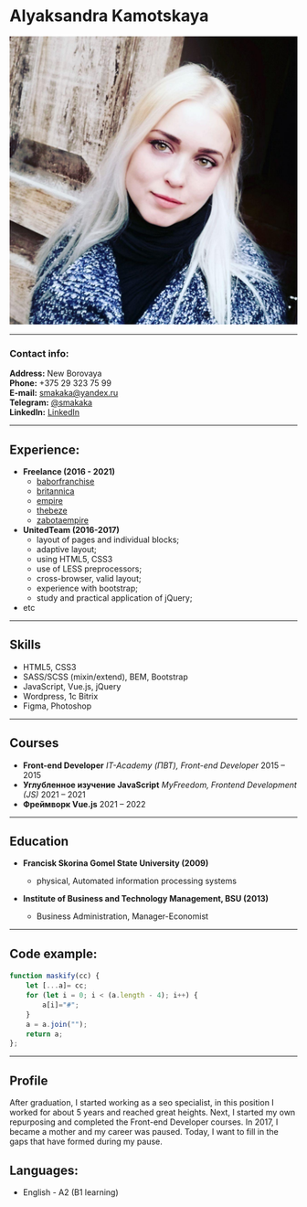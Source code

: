 # Alyaksandra Kamotskaya
![Alyaksandra Kamotskaya](/img/photo.jpg)

---

### Contact info:

**Address:** New Borovaya<br>
**Phone:** +375 29 323 75 99<br>
**E-mail:** smakaka@yandex.ru<br>
**Telegram:** [@smakaka](t.me/smakaka)<br>
**LinkedIn:** [LinkedIn](https://www.linkedin.com/in/%D0%B0%D0%BB%D0%B5%D0%BA%D1%81%D0%B0%D0%BD%D0%B4%D1%80%D0%B0-%D0%BA%D0%B0%D0%BC%D0%BE%D1%86%D0%BA%D0%B0%D1%8F-a1291084/)<br>

---

## Experience:

* **Freelance (2016 - 2021)**
    * [baborfranchise](https://baborfranchise.kz/)
    * [britannica](http://britannica.kz/)
    * [empire](https://empire.kz/franchise/)
    * [thebeze](http://fr.thebeze.kz/)
    * [zabotaempire](https://fr.zabotaempire.com/)
* **UnitedTeam (2016-2017)**
    * layout of pages and individual blocks;
    * adaptive layout;
    * using HTML5, CSS3
    * use of LESS preprocessors;
    * cross-browser, valid layout;
    * experience with bootstrap;
    * study and practical application of jQuery;
* etc

---

## Skills

* HTML5, CSS3
* SASS/SCSS (mixin/extend), BEM, Bootstrap
* JavaScript, Vue.js, jQuery
* Wordpress, 1c Bitrix
* Figma, Photoshop

---

## Courses
* **Front-end Developer**
_IT-Academy (ПВТ), Front-end Developer_
2015 – 2015
* **Углубленное изучение JavaScript**
_MyFreedom, Frontend Development (JS)_
2021 – 2021
* **Фреймворк Vue.js**
2021 – 2022

---

## Education

* **Francisk Skorina Gomel State University (2009)**
    * physical, Automated information processing systems

* **Institute of Business and Technology Management, BSU (2013)**
    * Business Administration, Manager-Economist

---

## Code example:

```javascript
function maskify(cc) {
    let [...a]= cc;
    for (let i = 0; i < (a.length - 4); i++) {
        a[i]="#";
    }
    a = a.join("");
    return a;
};
```
---
## Profile

After graduation, I started working as a seo specialist, in this position I worked for about 5 years and reached great heights. Next, I started my own repurposing and completed the Front-end Developer courses. In 2017, I became a mother and my career was paused. Today, I want to fill in the gaps that have formed during my pause.

## Languages:

- English - A2 (B1 learning)